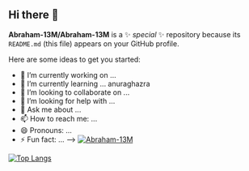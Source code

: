 ## Hi there 👋


**Abraham-13M/Abraham-13M** is a ✨ _special_ ✨ repository because its `README.md` (this file) appears on your GitHub profile.

Here are some ideas to get you started:

- 🔭 I’m currently working on ...
- 🌱 I’m currently learning ...  anuraghazra
- 👯 I’m looking to collaborate on ...
- 🤔 I’m looking for help with ...
- 💬 Ask me about ...
- 📫 How to reach me: ...
- 😄 Pronouns: ...
- ⚡ Fun fact: ...
-->
[![Abraham-13M](https://github-readme-stats.vercel.app/api?username=Abraham-13M)](https://github.com/Abraham-13M/github-readme-stats&locale=es)

[![Top Langs](https://github-readme-stats.vercel.app/api/top-langs/?username=Abraham-13M)](https://github.com/Abraham-13M/github-readme-stats&locale=es)
